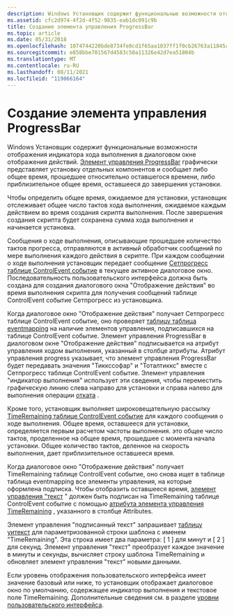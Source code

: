 ```yaml
---
description: Windows Установщик содержит функциональные возможности отображения индикатора хода выполнения в диалоговом окне отображения действий.
ms.assetid: cfc2d974-4f2d-4f52-9835-eab1dc091c9b
title: Создание элемента управления ProgressBar
ms.topic: article
ms.date: 05/31/2018
ms.openlocfilehash: 1074744220bde8734fe0cd1f65aa1037ff1f0cb26763a11845a7ea7f1b58e507
ms.sourcegitcommit: e858bbe701567d4583c50a11326e42d7ea51804b
ms.translationtype: MT
ms.contentlocale: ru-RU
ms.lasthandoff: 08/11/2021
ms.locfileid: "119066164"
---
```

# <a name="authoring-a-progressbar-control"></a>Создание элемента управления ProgressBar

Windows Установщик содержит функциональные возможности отображения индикатора хода выполнения в диалоговом окне отображения действий. [Элемент управления ProgressBar](progressbar-control.md) графически представляет установку отдельных компонентов и сообщает либо общее время, прошедшее относительно оставшегося времени, либо приблизительное общее время, оставшееся до завершения установки.

Чтобы определить общее время, ожидаемое для установки, установщик отслеживает общее число тактов хода выполнения, ожидаемое каждым действием во время создания скрипта выполнения. После завершения создания скрипта будет сохранена сумма хода выполнения и начинается установка.

Сообщения о ходе выполнения, описывающие прошедшее количество тактов прогресса, отправляются в активный обработчик сообщений по мере выполнения каждого действия в скрипте. При каждом сообщении о ходе выполнения установщик передает сообщение [Сетпрогресс таблице ControlEvent событие](setprogress-controlevent.md) в текущее активное диалоговое окно. Последовательность пользовательского интерфейса должна быть создана для создания диалогового окна "Отображение действия" во время выполнения скрипта для получения сообщений таблице ControlEvent событие Сетпрогресс из установщика.

Когда диалоговое окно "Отображение действия" получает Сетпрогресс таблице ControlEvent событие, оно проверяет [таблицу таблица eventmapping](eventmapping-table.md) на наличие элементов управления, подписавшихся на таблице ControlEvent событие. Элемент управления ProgressBar в диалоговом окне "Отображение действия" подписывается на атрибут управления ходом выполнения, указанный в столбце атрибуты. Атрибут управления progress указывает, что элемент управления ProgressBar будет передавать значения "Тиккссофар" и "Тоталтиккс" вместе с Сетпрогресс таблице ControlEvent событие. Элемент управления "индикатор выполнения" использует эти сведения, чтобы переместить графическую линию слева направо для установки и справа налево для выполнения операции [отката](rollback-installation.md) .

Кроме того, установщик выполняет широковещательную рассылку [TimeRemaining таблице ControlEvent событие](timeremaining-controlevent.md) для каждого сообщения о ходе выполнения. Общее время, оставшееся для установки, определяется первым расчетом частоты выполнения. это общее число тактов, проделенное на общее время, прошедшее с момента начала установки. Общее количество тактов, деленное на скорость выполнения, дает приблизительное оставшееся время.

Когда диалоговое окно "Отображение действия" получает TimeRemaining таблице ControlEvent событие, оно снова ищет в таблице таблица eventmapping все элементы управления, на которые оформлена подписка. Чтобы отобразить оставшееся время, [элемент управления "текст](text-control.md) " должен быть подписан на TimeRemaining таблице ControlEvent событие с помощью [атрибута элемента управления TimeRemaining](timeremaining-control-attribute.md) , указанного в столбце Attributes.

Элемент управления "подписанный текст" запрашивает [таблицу уитекст](uitext-table.md) для параметризованной строки шаблона с именем "TimeRemaining". Эта строка имеет два параметра: \[ 1 \] для минут и \[ 2 \] для секунд. Элемент управления "текст" преобразует каждое значение в минуты и секунды, вычисляет строку шаблона TimeRemaining и обновляет элемент управления "текст" новыми данными.

Если уровень отображения пользовательского интерфейса имеет значение базовый или ниже, то установщик отображает диалоговое окно по умолчанию, содержащее индикатор выполнения и текстовое поле TimeRemaining. Дополнительные сведения см. в разделе [уровни пользовательского интерфейса](user-interface-levels.md).

 

 




